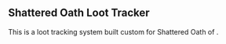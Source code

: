 ## Shattered Oath Loot Tracker

This is a loot tracking system built custom for Shattered Oath of <Emerald Dream>.
